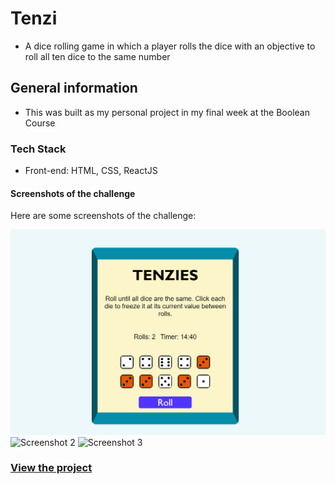 # Tenzi
 - A dice rolling game in which a player rolls the dice with an objective to roll all ten dice to the same number
## General information
 - This was built as my personal project in my final week at the Boolean Course
### Tech Stack
 - Front-end: HTML, CSS, ReactJS
#### Screenshots of the challenge

Here are some screenshots of the challenge:

![Screenshot 1](./public/img/Screenshot1.png)
![Screenshot 2](./assets/img/Screenshot2.png)
![Screenshot 3](./assets/img/Screenshot3.png)
### <a href="https://tenzi-six.vercel.app/">View the project</a>
